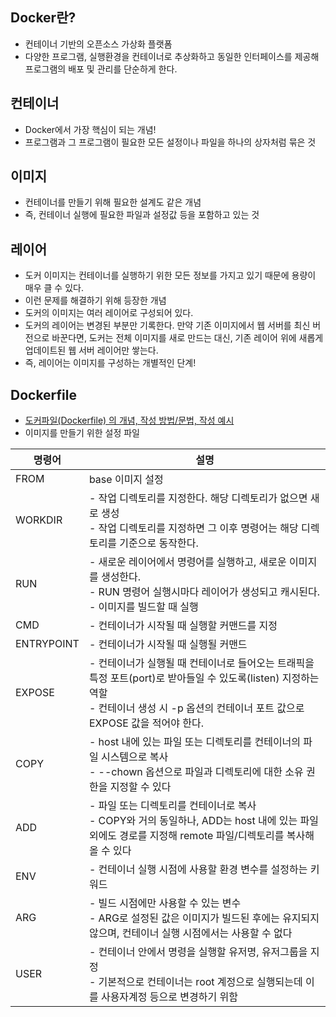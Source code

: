 ## Docker란?
- 컨테이너 기반의 오픈소스 가상화 플랫폼
- 다양한 프로그램, 실행환경을 컨테이너로 추상화하고 동일한 인터페이스를 제공해 프로그램의 배포 및 관리를 단순하게 한다.

## 컨테이너
- Docker에서 가장 핵심이 되는 개념!
- 프로그램과 그 프로그램이 필요한 모든 설정이나 파일을 하나의 상자처럼 묶은 것

## 이미지
- 컨테이너를 만들기 위해 필요한 설계도 같은 개념
- 즉, 컨테이너 실행에 필요한 파일과 설정값 등을 포함하고 있는 것

## 레이어
- 도커 이미지는 컨테이너를 실행하기 위한 모든 정보를 가지고 있기 때문에 용량이 매우 클 수 있다.
- 이런 문제를 해결하기 위해 등장한 개념
- 도커의 이미지는 여러 레이어로 구성되어 있다. 
- 도커의 레이어는 변경된 부분만 기록한다. 만약 기존 이미지에서 웹 서버를 최신 버전으로 바꾼다면, 도커는 전체 이미지를 새로 만드는 대신, 기존 레이어 위에 새롭게 업데이트된 웹 서버 레이어만 쌓는다.
- 즉, 레이어는 이미지를 구성하는 개별적인 단계!

## Dockerfile
- [도커파일(Dockerfile) 의 개념, 작성 방법/문법, 작성 예시](https://toramko.tistory.com/entry/docker-%EB%8F%84%EC%BB%A4%ED%8C%8C%EC%9D%BCDockerfile-%EC%9D%98-%EA%B0%9C%EB%85%90-%EC%9E%91%EC%84%B1-%EB%B0%A9%EB%B2%95%EB%AC%B8%EB%B2%95-%EC%9E%91%EC%84%B1-%EC%98%88%EC%8B%9C)
- 이미지를 만들기 위한 설정 파일

| 명령어        | 설명                                                                                                                        |
| ---------- | ------------------------------------------------------------------------------------------------------------------------- |
| FROM       | base 이미지 설정                                                                                                               |
| WORKDIR    | - 작업 디렉토리를 지정한다. 해당 디렉토리가 없으면 새로 생성<br>- 작업 디렉토리를 지정하면 그 이후 명령어는 해당 디렉토리를 기준으로 동작한다.                                      |
| RUN<br>    | - 새로운 레이어에서 명령어를 실행하고, 새로운 이미지를 생성한다.<br>- RUN 명령어 실행시마다 레이어가 생성되고 캐시된다.<br>- 이미지를 빌드할 때 실행                               |
| CMD        | - 컨테이너가 시작될 때 실행할 커맨드를 지정                                                                                                 |
| ENTRYPOINT | - 컨테이너가 시작될 때 실행될 커맨드                                                                                                     |
| EXPOSE     | - 컨테이너가 실행될 때 컨테이너로 들어오는 트래픽을 특정 포트(port)로 받아들일 수 있도록(listen) 지정하는 역할<br>- 컨테이너 생성 시 -p 옵션의 컨테이너 포트 값으로 EXPOSE 값을 적어야 한다. |
| COPY       | - host 내에 있는 파일 또는 디렉토리를 컨테이너의 파일 시스템으로 복사<br>- --chown 옵션으로 파일과 디렉토리에 대한 소유 권한을 지정할 수 있다                                 |
| ADD        | - 파일 또는 디렉토리를 컨테이너로 복사<br>- COPY와 거의 동일하나, ADD는 host 내에 있는 파일 외에도 경로를 지정해 remote 파일/디렉토리를 복사해올 수 있다                       |
| ENV        | - 컨테이너 실행 시점에 사용할 환경 변수를 설정하는 키워드                                                                                         |
| ARG        | - 빌드 시점에만 사용할 수 있는 변수<br>- ARG로 설정된 값은 이미지가 빌드된 후에는 유지되지 않으며, 컨테이너 실행 시점에서는 사용할 수 없다                                      |
| USER       | - 컨테이너 안에서 명령을 실행할 유저명, 유저그룹을 지정<br>- 기본적으로 컨테이너는 root 계정으로 실행되는데 이를 사용자계정 등으로 변경하기 위함                                    |
